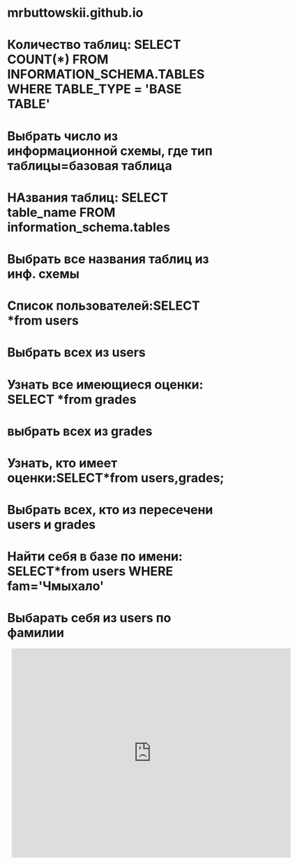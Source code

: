 # mrbuttowskii.github.io
# Количество таблиц: SELECT COUNT(*) FROM INFORMATION_SCHEMA.TABLES WHERE TABLE_TYPE = 'BASE TABLE'
# Выбрать число из информационной схемы, где тип таблицы=базовая таблица
# НАзвания таблиц: SELECT table_name FROM information_schema.tables
# Выбрать все названия таблиц из инф. схемы
# Список пользователей:SELECT *from users
# Выбрать всех из users 
# Узнать все имеющиеся оценки:  SELECT *from grades
# выбрать всех из grades
# Узнать, кто имеет оценки:SELECT*from users,grades;
# Выбрать всех, кто из пересечени users и grades
# Найти себя в базе по имени: SELECT*from users WHERE fam='Чмыхало'
# Выбарать себя из users по фамилии


<div style="width: 640px; height: 480px; margin: 10px; position: relative;"><iframe allowfullscreen frameborder="0" style="width:640px; height:480px" src="https://lucid.app/documents/embedded/dddb3b01-a59a-49f0-9484-c7466bd21044" id="W3H92SnEHsI."></iframe></div>
